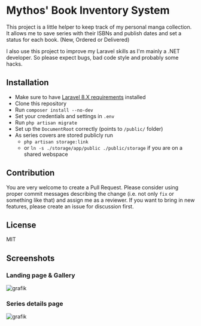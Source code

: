 # Mythos' Book Inventory System

This project is a little helper to keep track of my personal manga collection. It allows me to save series with their ISBNs and publish dates and set a status for each book. (New, Ordered or Delivered)

I also use this project to improve my Laravel skills as I'm mainly a .NET developer. So please expect bugs, bad code style and probably some hacks.

## Installation

* Make sure to have [Laravel 8.X requirements](https://laravel.com/docs/8.x/deployment#server-requirements) installed
* Clone this repository
* Run `composer install --no-dev`
* Set your credentials and settings in `.env`
* Run `php artisan migrate`
* Set up the `DocumentRoot` correctly (points to `/public/` folder)
* As series covers are stored publicly run 
    * `php artisan storage:link`
    *  or `ln -s ./storage/app/public ./public/storage` if you are on a shared webspace

## Contribution

You are very welcome to create a Pull Request. Please consider using proper commit messages describing the change (i.e. not only `fix` or something like that) and assign me as a reviewer.
If you want to bring in new features, please create an issue for discussion first.

## License

MIT

## Screenshots

### Landing page & Gallery

![grafik](https://user-images.githubusercontent.com/416568/148979051-bcc52ce1-fb59-4a0f-9410-79d682944e53.png)



### Series details page

![grafik](https://user-images.githubusercontent.com/416568/148979819-9ade185c-bc9e-42e2-a13d-58b4055d196d.png)

